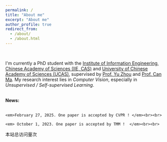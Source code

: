 ```yaml
---
permalink: /
title: "About me"
excerpt: "About me"
author_profile: true
redirect_from: 
  - /about/
  - /about.html
---
```


<br>

I'm currently a PhD student with the [Institute of Information Engineering, Chinese Academy of Sciences (IIE, CAS)](https://www.iie.ac.cn/) and [University of Chinese Academy of Sciences (UCAS)](https://www.ucas.ac.cn/), supervised by [Prof. Yu Zhou](https://intimelab.github.io/) and [Prof. Can Ma](https://people.ucas.ac.cn/~macan). My research interest lies in *Computer Vision*, especially in *Unsupervised / Self-supervised Learning*.

<br>

<div class="news">
    <strong>News: </strong><br><br>
  
    <em>February 27, 2025. One paper is accepted by CVPR ! </em><br><br>
    
    <em> October 1, 2023. One paper is accepted by TMM !  </em><br><br>



<script async src="//busuanzi.ibruce.info/busuanzi/2.3/busuanzi.pure.mini.js"></script>
<span id="busuanzi_container_site_pv">本站总访问量<span id="busuanzi_value_site_pv"></span>次</span>
